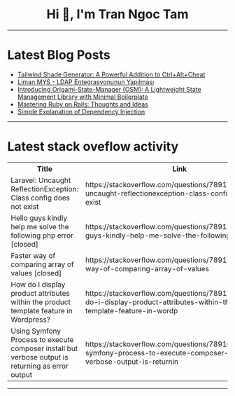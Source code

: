 <h1 align="center">Hi 👋, I'm Tran Ngoc Tam</h1>

---

# Latest Blog Posts 
<!-- BLOG-POST-LIST:START -->
- [Tailwind Shade Generator: A Powerful Addition to Ctrl+Alt+Cheat](https://dev.to/hkp22/tailwind-shade-generator-a-powerful-addition-to-ctrlaltcheat-2p71)
- [Liman MYS - LDAP Entegrasyonunun Yapılması](https://dev.to/aciklab/liman-mys-ldap-entegrasyonunun-yapilmasi-38l)
- [Introducing Origami-State-Manager &lpar;OSM&rpar;: A Lightweight State Management Library with Minimal Boilerplate](https://dev.to/abdulzahir/introducing-origami-state-manager-osm-a-lightweight-state-management-library-with-minimal-boilerplate-5b7n)
- [Mastering Ruby on Rails: Thoughts and Ideas](https://dev.to/salanoid/mastering-ruby-on-rails-thoughts-and-ideas-57a7)
- [Simple Explanation of Dependency Injection](https://dev.to/timthoi/simple-explanation-of-dependency-injection-4l0g)
<!-- BLOG-POST-LIST:END -->

---

# Latest stack oveflow activity
<table>
  <tr><th>Title</th><th>Link</th></tr>
  <!-- STACKOVERFLOW:START --><tr><td>Laravel: Uncaught ReflectionException: Class config does not exist</td><td>https://stackoverflow.com/questions/78917630/laravel-uncaught-reflectionexception-class-config-does-not-exist</td></tr><tr><td>Hello guys kindly help me solve the following php error [closed]</td><td>https://stackoverflow.com/questions/78917609/hello-guys-kindly-help-me-solve-the-following-php-error</td></tr><tr><td>Faster way of comparing array of values [closed]</td><td>https://stackoverflow.com/questions/78917603/faster-way-of-comparing-array-of-values</td></tr><tr><td>How do I display product attributes within the product template feature in Wordpress?</td><td>https://stackoverflow.com/questions/78917580/how-do-i-display-product-attributes-within-the-product-template-feature-in-wordp</td></tr><tr><td>Using Symfony Process to execute composer install but verbose output is returning as error output</td><td>https://stackoverflow.com/questions/78916988/using-symfony-process-to-execute-composer-install-but-verbose-output-is-returnin</td></tr><!-- STACKOVERFLOW:END -->
</table>

---


